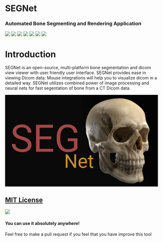 # SEGNet
### Automated Bone Segmenting and Rendering Application
![](https://img.shields.io/github/issues/saivishwak/SEGNet)
![](https://img.shields.io/github/forks/saivishwak/SEGNet)
![](https://img.shields.io/github/stars/saivishwak/SEGNet)
![](https://img.shields.io/badge/Python-3-blue)
![](https://img.shields.io/github/license/saivishwak/SEGNet)
![](https://img.shields.io/github/last-commit/saivishwak/SEGNet)
![](https://img.shields.io/badge/platform-Windows%20%7C%20Linux-blue)


# Introduction
SEGNet is an open-source, multi-platform bone segmentation and dicom view viewer with user friendly user interface. SEGNet provides ease in viewing Dicom data; Mouse integrations will help you to visualize dicom in a detailed way. SEGNet utilizes combined power of image processing and neural nets for fast segentation of bone from a CT Dicom data.

![Splash](./Images/splash.png)



## [MIT License](https://raw.githubusercontent.com/saivishwak/SEGNet/master/LICENSE)
<img src ="https://img.shields.io/badge/Important-notice-red" />
<h4>You can use it absolutely anywhere!</h4>

Feel free to make a pull request if you feel that you have improve this tool
